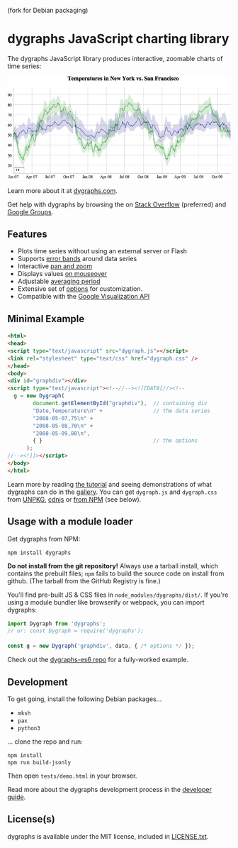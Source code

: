 (fork for Debian packaging)
# dygraphs JavaScript charting library

The dygraphs JavaScript library produces interactive, zoomable charts of time series:

![sample graph](Screenshot.png)

Learn more about it at [dygraphs.com](http://www.dygraphs.com).

Get help with dygraphs by browsing the  on [Stack Overflow][] (preferred) and [Google Groups][].

## Features
* Plots time series without using an external server or Flash
* Supports [error bands][] around data series
* Interactive [pan and zoom][]
* Displays values [on mouseover][]
* Adjustable [averaging period][]
* Extensive set of [options][] for customization.
* Compatible with the [Google Visualization API][gviz]

## Minimal Example
```html
<html>
<head>
<script type="text/javascript" src="dygraph.js"></script>
<link rel="stylesheet" type="text/css" href="dygraph.css" />
</head>
<body>
<div id="graphdiv"></div>
<script type="text/javascript"><!--//--><![CDATA[//><!--
  g = new Dygraph(
        document.getElementById("graphdiv"),  // containing div
        "Date,Temperature\n" +                // the data series
        "2008-05-07,75\n" +
        "2008-05-08,70\n" +
        "2008-05-09,80\n",
        { }                                   // the options
      );
//--><!]]></script>
</body>
</html>
```

Learn more by reading [the tutorial][] and seeing demonstrations of what
dygraphs can do in the [gallery][]. You can get `dygraph.js` and `dygraph.css`
from [UNPKG][], [cdnjs][] or [from NPM][npm] (see below).

## Usage with a module loader

Get dygraphs from NPM:

    npm install dygraphs

**Do not install from the git repository!** Always use a tarball install,
which contains the prebuilt files; `npm` fails to build the source code
on install from github. (The tarball from the GitHub Registry is fine.)

You'll find pre-built JS & CSS files in `node_modules/dygraphs/dist/`. If you're
using a module bundler like browserify or webpack, you can import dygraphs:

```js
import Dygraph from 'dygraphs';
// or: const Dygraph = require('dygraphs');

const g = new Dygraph('graphdiv', data, { /* options */ });
```

Check out the [dygraphs-es6 repo][] for a fully-worked example.

## Development

To get going, install the following Debian packages…

 - `mksh`
 - `pax`
 - `python3`

… clone the repo and run:

    npm install
    npm run build-jsonly

Then open `tests/demo.html` in your browser.

Read more about the dygraphs development process in the [developer guide](/DEVELOP.md).

## License(s)
dygraphs is available under the MIT license, included in [LICENSE.txt](./LICENSE.txt).

[UNPKG]: https://unpkg.com/dygraphs/
[cdnjs]: https://cdnjs.com/libraries/dygraph
[the tutorial]: http://www.dygraphs.com/tutorial.html
[gallery]: http://www.dygraphs.com/gallery
[error bands]: http://dygraphs.com/tests/legend-values.html
[pan and zoom]: http://dygraphs.com/tests/link-interaction.html
[on mouseover]: http://dygraphs.com/tests/legend-values.html
[averaging period]: http://dygraphs.com/tests/temperature-sf-ny.html
[options]: http://www.dygraphs.com/options.html
[Stack Overflow]: http://stackoverflow.com/questions/tagged/dygraphs?sort=votes&pageSize=50
[Google Groups]: http://groups.google.com/group/dygraphs-users
[gviz]: http://dygraphs.com/data.html#datatable
[npm]: https://www.npmjs.com/package/dygraphs
[dygraphs-es6 repo]: https://github.com/danvk/dygraphs-es6
